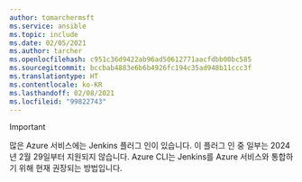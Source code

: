 ```yaml
---
author: tomarchermsft
ms.service: ansible
ms.topic: include
ms.date: 02/05/2021
ms.author: tarcher
ms.openlocfilehash: c951c36d9422ab96ad50612771aacfdbb00bc585
ms.sourcegitcommit: bccbab4883e6b6b4926fc194c35ad948b11ccc3f
ms.translationtype: HT
ms.contentlocale: ko-KR
ms.lasthandoff: 02/08/2021
ms.locfileid: "99822743"
---
```

> [!IMPORTANT]
> 많은 Azure 서비스에는 Jenkins 플러그 인이 있습니다. 이 플러그 인 중 일부는 2024년 2월 29일부터 지원되지 않습니다. Azure CLI는 Jenkins를 Azure 서비스와 통합하기 위해 현재 권장되는 방법입니다.